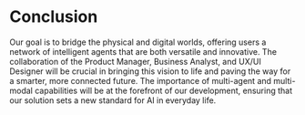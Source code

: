 # Conclusion

Our goal is to bridge the physical and digital worlds, offering users a network of intelligent agents that are both versatile and innovative. The collaboration of the Product Manager, Business Analyst, and UX/UI Designer will be crucial in bringing this vision to life and paving the way for a smarter, more connected future. The importance of multi-agent and multi-modal capabilities will be at the forefront of our development, ensuring that our solution sets a new standard for AI in everyday life.